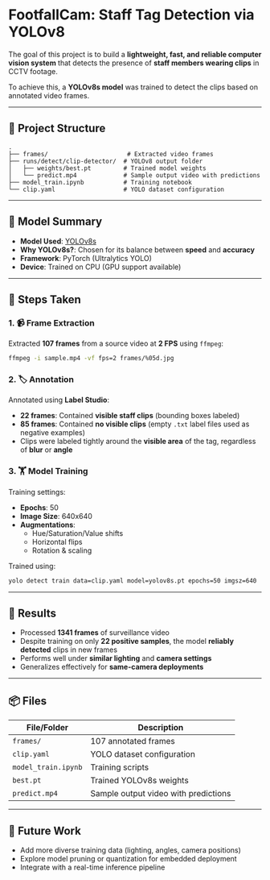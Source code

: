 # FootfallCam: Staff Tag Detection via YOLOv8

The goal of this project is to build a **lightweight, fast, and reliable computer vision system** that detects the presence of **staff members wearing clips** in CCTV footage.

To achieve this, a **YOLOv8s model** was trained to detect the clips based on annotated video frames.

---

## 📁 Project Structure

```
.
├── frames/                      # Extracted video frames
├── runs/detect/clip-detector/  # YOLOv8 output folder
│   ├── weights/best.pt         # Trained model weights
│   └── predict.mp4             # Sample output video with predictions
├── model_train.ipynb           # Training notebook
└── clip.yaml                   # YOLO dataset configuration
```

---

## 🧠 Model Summary

- **Model Used**: [YOLOv8s](https://github.com/ultralytics/ultralytics)
- **Why YOLOv8s?**: Chosen for its balance between **speed** and **accuracy**
- **Framework**: PyTorch (Ultralytics YOLO)
- **Device**: Trained on CPU (GPU support available)

---

## 🧰 Steps Taken

### 1. 📹 Frame Extraction

Extracted **107 frames** from a source video at **2 FPS** using `ffmpeg`:

```bash
ffmpeg -i sample.mp4 -vf fps=2 frames/%05d.jpg
```

### 2. 🏷 Annotation

Annotated using **Label Studio**:
- **22 frames**: Contained **visible staff clips** (bounding boxes labeled)
- **85 frames**: Contained **no visible clips** (empty `.txt` label files used as negative examples)
- Clips were labeled tightly around the **visible area** of the tag, regardless of **blur** or **angle**

### 3. 🏋️ Model Training

Training settings:
- **Epochs**: 50  
- **Image Size**: 640x640  
- **Augmentations**:
  - Hue/Saturation/Value shifts
  - Horizontal flips
  - Rotation & scaling

Trained using:
```bash
yolo detect train data=clip.yaml model=yolov8s.pt epochs=50 imgsz=640
```

---

## 🎯 Results

- Processed **1341 frames** of surveillance video
- Despite training on only **22 positive samples**, the model **reliably detected** clips in new frames
- Performs well under **similar lighting** and **camera settings**
- Generalizes effectively for **same-camera deployments**

---

## 📦 Files

| File/Folder | Description |
|-------------|-------------|
| `frames/` | 107 annotated frames |
| `clip.yaml` | YOLO dataset configuration |
| `model_train.ipynb` | Training scripts |
| `best.pt` | Trained YOLOv8s weights |
| `predict.mp4` | Sample output video with predictions |

---

## 🚀 Future Work

- Add more diverse training data (lighting, angles, camera positions)
- Explore model pruning or quantization for embedded deployment
- Integrate with a real-time inference pipeline
